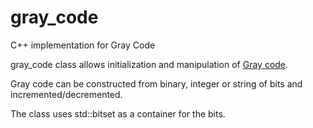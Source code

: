 # gray_code
C++ implementation for Gray Code

gray_code class allows initialization and manipulation of [Gray code](https://en.wikipedia.org/wiki/Gray_code).

Gray code can be constructed from binary, integer or string of bits and incremented/decremented.

The class uses std::bitset as a container for the bits.


